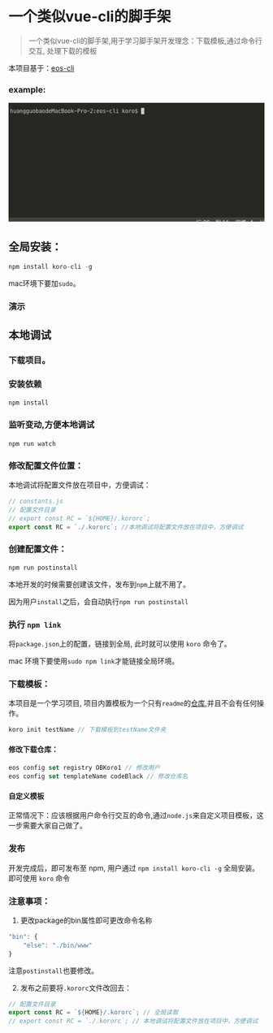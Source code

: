 # 一个类似vue-cli的脚手架
> 一个类似vue-cli的脚手架,用于学习脚手架开发理念：下载模板,通过命令行交互, 处理下载的模板

本项目基于：[eos-cli](https://github.com/YvetteLau/Blog/tree/master/eos-cli)

### example:

![](./example.gif)

## 全局安装：

```js
npm install koro-cli -g
```

mac环境下要加`sudo`。

### 演示


## 本地调试

### 下载项目。

### 安装依赖

`npm install`

### 监听变动,方便本地调试

`npm run watch`

### 修改配置文件位置：

本地调试将配置文件放在项目中，方便调试：

```js
// constants.js
// 配置文件目录
// export const RC = `${HOME}/.kororc`;
export const RC = `./.kororc`; //本地调试将配置文件放在项目中，方便调试
```

### 创建配置文件：

```js
npm run postinstall
```

本地开发的时候需要创建该文件，发布到`npm`上就不用了。

因为用户`install`之后，会自动执行`npm run postinstall`

### 执行 `npm link`

将`package.json`上的配置，链接到全局, 此时就可以使用 `koro` 命令了。

mac 环境下要使用`sudo npm link`才能链接全局环境。

### 下载模板：

本项目是一个学习项目, 项目内置模板为一个只有`readme`的[仓库](https://github.com/OBKoro1/Brush_algorithm),并且不会有任何操作。

```js
koro init testName // 下载模板到testName文件夹
```

#### 修改下载仓库：

```js
eos config set registry OBKoro1 // 修改用户
eos config set templateName codeBlack // 修改仓库名
```

#### 自定义模板

正常情况下：应该根据用户命令行交互的命令,通过`node.js`来自定义项目模板，这一步需要大家自己做了。

### 发布

开发完成后，即可发布至 npm, 用户通过 `npm install koro-cli -g` 全局安装。 即可使用 `koro` 命令

### 注意事项： 

1. 更改package的bin属性即可更改命令名称

```js
"bin": {
    "else": "./bin/www"
}
```

注意`postinstall`也要修改。

2. 发布之前要将`.kororc`文件改回去：

```js
// 配置文件目录
export const RC = `${HOME}/.kororc`; // 全局读取
// export const RC = `./.kororc`; // 本地调试将配置文件放在项目中，方便调试
```


